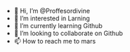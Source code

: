 - 👋 Hi, I’m @Proffesordivine
- 👀 I’m interested in Larning
- 🌱 I’m currently learning Github
- 💞️ I’m looking to collaborate on Github
- 📫 How to reach me to mars

<!---
Proffesordivine/Proffesordivine is a ✨ special ✨ repository because its `README.md` (this file) appears on your GitHub profile.
You can click the Preview link to take a look at your changes.
--->
